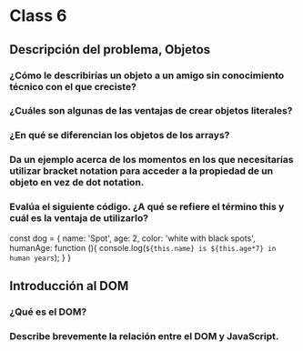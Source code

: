 # Class 6

## Descripción del problema, Objetos


### ¿Cómo le describirías un objeto a un amigo sin conocimiento técnico con el que creciste?



### ¿Cuáles son algunas de las ventajas de crear objetos literales?



### ¿En qué se diferencian los objetos de los arrays?



### Da un ejemplo acerca de los momentos en los que necesitarías utilizar bracket notation para acceder a la propiedad de un objeto en vez de dot notation.



### Evalúa el siguiente código. ¿A qué se refiere el término this y cuál es la ventaja de utilizarlo?

const dog = {
  name: 'Spot',
  age: 2,
  color: 'white with black spots',
  humanAge: function (){
    console.log(`${this.name} is ${this.age*7} in human years`);
  }
}



## Introducción al DOM

### ¿Qué es el DOM?



### Describe brevemente la relación entre el DOM y JavaScript.


